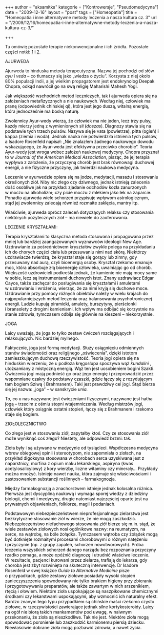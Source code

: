+++
author = "aksamitka"
kategorie = ["Kontrowersje", "Pseudomedycyna"]
date = "2009-12-16"
layout = "post"
tags = ["Homeopatia"]
title = "Homeopatia i inne alternatywne metody leczenia a nasza kultura cz. 3"
url = "/2009/12/16/homeopatia-i-inne-alternatywne-metody-leczenia-a-nasza-kultura-cz-3/"

+++

Tu omówię pozostałe terapie niekonwencjonalne i ich źródła. Pozostałe części notki: [1][1] i [2][2].

<!--more-->

AJURWEDA

Ajurweda to hinduska metoda terapeutyczna. Nazwa jej pochodzi od słów _ayu_ i _veda_ &#8211; co tłumaczy się jako &#8222;wiedza o życiu&#8221;. Korzysta z niej około 80% populacji Indii, a jej wielkim propagatorem jest <span style="color: #000000;">endokrynolog Deepak Chopra, odkąd nawrócił go na swą religię Maharishi Mahesh Yogi. </span>

<span style="color: #000000;">Jak większość wschodnich metod leczniczych, tak i ajurweda opiera się na założeniach metafizycznych a nie naukowych. Według niej, człowiek ma pranę (odpowiednik chińskiej qi), która jest jego duszą, witalną energią, która jednocześnie ma boską naturę. </span>

<span style="color: #000000;">Zwolennicy Ayur-wedy wierzą, że człowiek ma nie jeden, lecz trzy pulsy, każdy mierzy jedną z wymienionych sił (<em>doszas</em>). Diagnozy stawia się na podstawie tych trzech pulsów. Nazywa się je vata (powietrze), pitta (ogień) i kappa (ziemia i woda). Jednak nauka nie potwierdziła istnienia tych pulsów, a Isadore Rosenfeld napisał: </span> <span style="color: #800000;"><span style="color: #000000;">&#8222;Nie znalazłem żadnego naukowego dowodu wskazującego, że Ayur-weda jest efektywna przeciwko chorobie&#8221;. </span></span><span style="color: #000000;">Teoria Ayur-wedy jest wroga wobec założeń naukowej medycyny. Chopra przyznał to w</span><span style="color: #800000;"><em> <span style="color: #000000;">Journal of the American Medical Association</span></em></span><span style="color: #000000;">, pisząc, że jej terapia wypływa z założenia, że przyczyną chorób jest brak równowagi duchowej energii, a nie fizyczne przyczyny, jak twierdzi naukowa medycyna. </span>

<span style="color: #000000;">Leczenie w ayurwedzie opiera się na jodze, medytacji, masażu i stosowaniu określonych ziół. Niby nic złego czy dziwnego, jednak istnieją zalecenia dość osobliwe jak na przykład: </span><span style="color: #800000;"><span style="color: #000000;">zjadanie odchodów kozła zanurzonych w moczu na alkoholizm; czy picie moczu z mlekiem jako lek na zaparcie. Ponadto ajurweda wiele schorzeń przypisuje wpływom astrologicznym, stąd jej zwolennicy zalecają również rozmaite zaklęcia, mantry itp.</span></span>

<span style="color: #800000;"><span style="color: #000000;">Właściwie, ajurweda oprócz zaleceń dotyczących relaksu czy stosowania niektórych pożytecznych ziół &#8211; ma niewiele do zaoferowania. </span></span>

<p style="text-align: left;">
  <span style="color: #800000;"><span style="color: #000000;">LECZENIE KRYSZTAŁAMI:</span></span>
</p>

<span style="color: #800000;"><span style="color: #000000;">Terapia kryształami to klasyczna metoda stosowana i propagowana przez mniej lub bardziej zaangażowanych wyznawców ideologii New Age. </span></span><span style="color: #000000;">Uzdrawianie za pośrednictwem kryształów zwykle polega na przykładaniu ich do chorych części ciała lub przesuwaniu nimi nad skórą. Niektórzy uzdrawiacze twierdzą, że kryształ staje się gorący lub zimny, gdy przesuwany nad aurą, czyli bioenergią osoby. Kryształ rzekomo emanuje moc, która absorbuje złą bioenergię człowieka, uwalniając go od chorób. </span><span style="color: #000000;">Większość uzdrowicieli podkreśla jednak, że kamienie nie mają mocy same w sobie, lecz są instrumentami duchowych istot. </span><span style="color: #000000;">Znany uzdrawiacz Edgar Cayce, także zachęcał do posługiwania się kryształami i amuletami w uzdrawianiu i wróżeniu, wierząc, że za nimi kryją się duchowe moce. </span><span style="color: #000000;">Uzdrawianie przy pomocy różnych obiektów należy w wielu krajach do najpopularniejszych metod leczenia oraz balansowania psychotronicznej energii. Ludzie kupują piramidki, amulety, burszytyny, pierścionki i bransolety z drogimi kamieniami. Ich wpływ ma odbijać się korzystnie na stanie zdrowia, tymczasem odbija się głównie na kieszeni &#8211; niekorzystnie. </span>

<span style="color: #000000;">JOGA</span>

<span style="color: #000000;">Laicy uważają, że joga to tylko zestaw ćwiczeń rozciągających i relaksujących. Nic bardziej mylnego. </span>

<span style="color: #000000;">Faktycznie, joga jest formą medytacji. Służy osiągnięciu odmiennych stanów świadomości oraz religijnego &#8222;oświecenia&#8221;, dzięki istotom zamieszkującym duchową rzeczywistość. </span><span style="color: #000000;">Teoria jogi opiera się na hinduskim wierzeniu, że u podłoża kręgosłupa spoczywa wąż <em>kundalini </em>, utożsamiany z mistyczną energią. Wąż ten jest uosobieniem bogini Szakti. Ćwiczenia jogi mają podnieść go oraz jego energię i przeprowadzić przez wspomniane czakry do podstawy czaszki, gdzie łączy się z rezydującym tam bogiem Sziwą ( Brahmanem). Taki jest prawdziwy cel jogi. Stąd bierze się jej nazwa: &#8222;joga&#8221; &#8211; w sanskrycie <em>unia. </em></span>

<span style="color: #000000;">To, co u nas nazywane jest ćwiczeniami fizycznymi, nazywane jest hatha jogą &#8211; trzecim z ośmiu stopni wtajemniczenia. Według mistrzów jogi, człowiek który osiągnie ostatni stopień, łączy się z Brahmanem i rzekomo staje się bogiem. </span>

<span style="color: #000000;">ZIO</span><span style="color: #000000;">ŁO</span><span style="color: #000000;">L</span><span style="color: #000000;">ECZNICTWO</span>

<p style="text-align: left;">
  <span style="color: #000000;">Co złego jest w stosowaniu ziół, zapytałby ktoś. Czy ze stosowania ziół może wyniknąć coś złego? Niestety, ale odpowiedź brzmi: tak.</span>
</p>

<p style="text-align: left;">
  <span style="color: #000000;">Zioła były i są używane w medycynie od tysiącleci. Współczesna medycyna wbrew obiegowej opinii i stereotypom, nie zapomniała o ziołach, na przykład digoksyna stosowana w chorobach serca uzyskiwana jest z naparstnicy, morfina z opium maku lekarskiego, aspiryna (kwas acetylosalicylowy) z kory wierzby, liczne witaminy czy minerały&#8230; Przykłady można mnożyć. Istnieje nawet nauka, która zajmuje się właściwościami i zastosowaniem substancji roślinnych &#8211; farmakognozja. </span>
</p>

<p style="text-align: left;">
  <span style="color: #000000;">Między farmakognozją a znachorstwem istnieje jednak kolosalna różnica. Pierwsza jest dyscypliną naukową i wymaga sporej wiedzy z dziedziny biologii, chemii i medycyny, drugie natomiast najczęściej oparte jest na prywatnych objawieniach, folklorze, magii i podaniach.</span>
</p>

<p class="na">
  <span style="color: #000000;">Podstawowym niebezpieczeństwem nieprofesjonalnego zielarstwa jest bezkrytyczne stosowanie ziół w wierze, że nie mogą zaszkodzić. Niebezpieczeństwo niefachowego stosowania ziół bierze się m.in. stąd, że wiele zestawów ziołowych nosi ogólnikowe nazwy: na reumatyzm, na serce, na wątrobę, na bóle żołądka. Tymczasem wątroba czy żołądek mogą być dotknięte rozmaitymi procesami chorobowymi o różnym natężeniu i przyczynie (np. z grupy zapaleń, schorzeń nowotworowych). Próba leczenia wszystkich schorzeń danego narządu bez rozpoznania przyczyny rzadko pomaga, a może opóźnić diagnozę i utrudnić właściwe leczenie. W rezultacie, pacjenci kurowani przez zielarza, trafiają do lekarza, gdy choroba jest zbyt rozwinięta na skuteczną interwencję.</span><span style="color: #000000;"> Dr Isadore Rosenfeld w swej książce <em> Guide to Alternative Medicine </em>pisze o przypadkach, gdzie zestawy ziołowe posiadały wysoki stopień zanieczyszczenia spowodowany nie tylko brakiem higieny przy zbieraniu i przygotowywaniu preparatów, ale także zawartym w nich arszenikiem, rtęcią i ołowiem. Niektóre zioła uspokajające są naszpikowane chemicznymi środkami czy lekarstwami uspokającymi, aby wzmocnić ich naturalny efekt. Bardzo znanym tego typu przypadkiem są chińskie maści rzekomo czysto ziołowe, w rzeczywistości zawierające jednak silne kortykosteroidy. </span><span style="color: #000000;">Laicy na ogół nie biorą takich mankamentów pod uwagę, w naiwnym przekonaniu, że zioła są nieszkodliwe. Tak nie jest. Niektóre zioła mogą spowodować poronienie lub zaszkodzić karmionemu piersią dziecku. Niewłaściwie dobrane zioła mogą pozbawić zdrowia, a nawet życia. </span>
</p>

<p class="na">

 [1]: http://blog.atopowe.pl/2009/11/29/homeopatia-i-inne-alternatywne-metody-leczenia-a-nasza-kultura-cz1/ "Część pierwsza"
 [2]: http://blog.atopowe.pl/2009/12/06/homeopatia-i-inne-alternatywne-metody-leczenia-a-nasza-kultura-cz-2/ "Część druga"